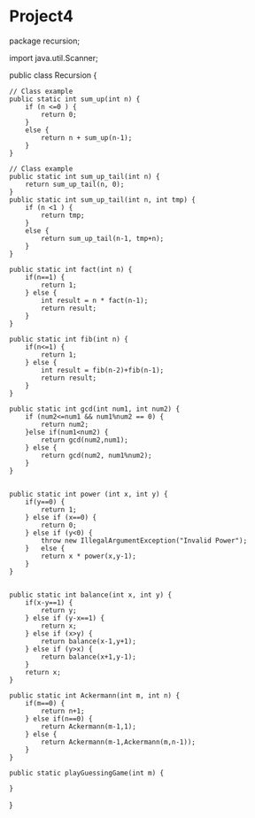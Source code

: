 # Project4
package recursion;

import java.util.Scanner;

public class Recursion {

	// Class example
	public static int sum_up(int n) {
		if (n <=0 ) {
			return 0;
		}
		else {
			return n + sum_up(n-1);
		}
	}
	
	// Class example
	public static int sum_up_tail(int n) {
		return sum_up_tail(n, 0);
	}
	public static int sum_up_tail(int n, int tmp) {
		if (n <1 ) {
			return tmp;
		}
		else {
			return sum_up_tail(n-1, tmp+n);
		}
	}
	
	public static int fact(int n) {
		if(n==1) {
			return 1;
		} else {
			int result = n * fact(n-1);
			return result;
		}
	}
	
	public static int fib(int n) {
		if(n<=1) {
			return 1;
		} else {
			int result = fib(n-2)+fib(n-1);
			return result;
		}
	}
	
	public static int gcd(int num1, int num2) {
		if (num2<=num1 && num1%num2 == 0) {
			return num2;
		}else if(num1<num2) {
			return gcd(num2,num1);
		} else {
			return gcd(num2, num1%num2);
		}
	}


	public static int power (int x, int y) {
		if(y==0) {
			return 1;
		} else if (x==0) {
			return 0;
		} else if (y<0) {
	        throw new IllegalArgumentException("Invalid Power");
		}   else {
			return x * power(x,y-1);
		}
	}


	public static int balance(int x, int y) {
		if(x-y==1) {
			return y; 
		} else if (y-x==1) {
			return x;
		} else if (x>y) {
			return balance(x-1,y+1);
		} else if (y>x) {
			return balance(x+1,y-1);
		}
		return x;
	}
		
	public static int Ackermann(int m, int n) {
		if(m==0) {
			return n+1;
		} else if(n==0) {
			return Ackermann(m-1,1);
		} else {
			return Ackermann(m-1,Ackermann(m,n-1));
		}
	}
	
	public static playGuessingGame(int m) {
		
	}

}
